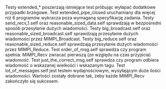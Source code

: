 Testy extended_* poszerzają istniejące test próbując wyłapać dodatkowe przypadki brzegowe.
Test extended_pipe_closed uruchamiany dla więcej niż 6 programów wykracza poza wymaganą specyfikację zadania.
Testy send_recv_1.self oraz reasonable_sized_data.self sprawdzają w bezpośredni sposób przesyłanie dużych wiadomości.
Testy big_broadcast.self oraz reasonable_sized_broadcast.self sprawdzają przesyłanie dużych wiadomości przez MIMPI_Broadcast.
Testy big_reduce.self oraz reasonable_sized_reduce.self sprawdzają przesyłanie dużych wiadomości przez MIMPI_Reduce.
Test order_of_msg.self sprawdza czy program spełnia: MIMPI_Recv zwracać pierwszą (ze względu na czas przyjścia) wiadomość.
Test just_the_correct_msg.self sprawdza czy program odbiera wiadomość o wskazanej wielkości i wskazanym tagu.
Test lot_of_messages.self jest testem wydajnościowym, wysyłającym duże ilości wiadomości. Wartości zostały dobrane tak, żeby każde MIMPI_Recv zakończyło się sukcesem.